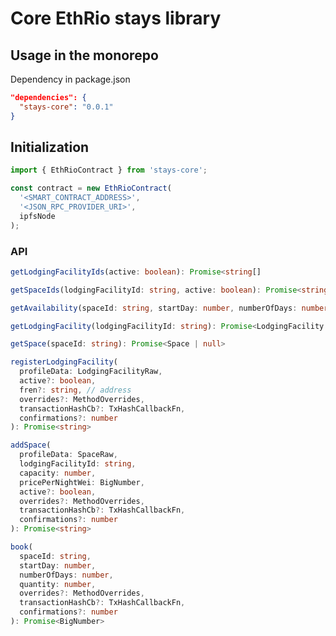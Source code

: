 # Core EthRio stays library

## Usage in the monorepo

Dependency in package.json

```json
"dependencies": {
  "stays-core": "0.0.1"
}
```

## Initialization

```typescript
import { EthRioContract } from 'stays-core';

const contract = new EthRioContract(
  '<SMART_CONTRACT_ADDRESS>',
  '<JSON_RPC_PROVIDER_URI>',
  ipfsNode
);
```

### API

```typescript
getLodgingFacilityIds(active: boolean): Promise<string[]
```

```typescript
getSpaceIds(lodgingFacilityId: string, active: boolean): Promise<string[]
```

```typescript
getAvailability(spaceId: string, startDay: number, numberOfDays: number): Promise<number[]>
```

```typescript
getLodgingFacility(lodgingFacilityId: string): Promise<LodgingFacility | null>
```

```typescript
getSpace(spaceId: string): Promise<Space | null>
```

```typescript
registerLodgingFacility(
  profileData: LodgingFacilityRaw,
  active?: boolean,
  fren?: string, // address
  overrides?: MethodOverrides,
  transactionHashCb?: TxHashCallbackFn,
  confirmations?: number
): Promise<string>
```

```typescript
addSpace(
  profileData: SpaceRaw,
  lodgingFacilityId: string,
  capacity: number,
  pricePerNightWei: BigNumber,
  active?: boolean,
  overrides?: MethodOverrides,
  transactionHashCb?: TxHashCallbackFn,
  confirmations?: number
): Promise<string>
```

```typescript
book(
  spaceId: string,
  startDay: number,
  numberOfDays: number,
  quantity: number,
  overrides?: MethodOverrides,
  transactionHashCb?: TxHashCallbackFn,
  confirmations?: number
): Promise<BigNumber>
```
